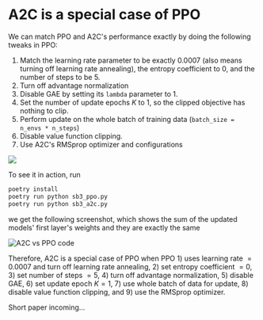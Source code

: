 # A2C is a special case of PPO

We can match PPO and A2C's performance exactly by doing the following tweaks in PPO:

1. Match the learning rate parameter to be exactly $0.0007$ (also means turning off learning rate annealing), the entropy coefficient to $0$, and the number of steps to be $5$.
1. Turn off advantage normalization
1. Disable GAE by setting its `lambda` parameter to 1.
1. Set the number of update epochs $K$ to 1, so the clipped objective has nothing to clip.
1. Perform update on the whole batch of training data (`batch_size = n_envs * n_steps`)
1. Disable value function clipping.
1. Use A2C's RMSprop optimizer and configurations

![](code.png)

To see it in action, run

```python
poetry install
poetry run python sb3_ppo.py
poetry run python sb3_a2c.py
```

we get the following screenshot, which shows the sum of the updated models' first layer's weights and they are exactly the same

![A2C vs PPO code](demo.png)

Therefore, A2C is a special case of PPO when PPO 1) uses learning rate $=0.0007$ and turn off learning rate annealing,  2) set entropy coefficient $=0$, 3) set number of steps $=5$, 4) turn off advantage normalization, 5) disable GAE, 6) set update epoch $K=1$, 7) use whole batch of data for update, 8) disable value function clipping, and 9) use the RMSprop optimizer.


Short paper incoming...

